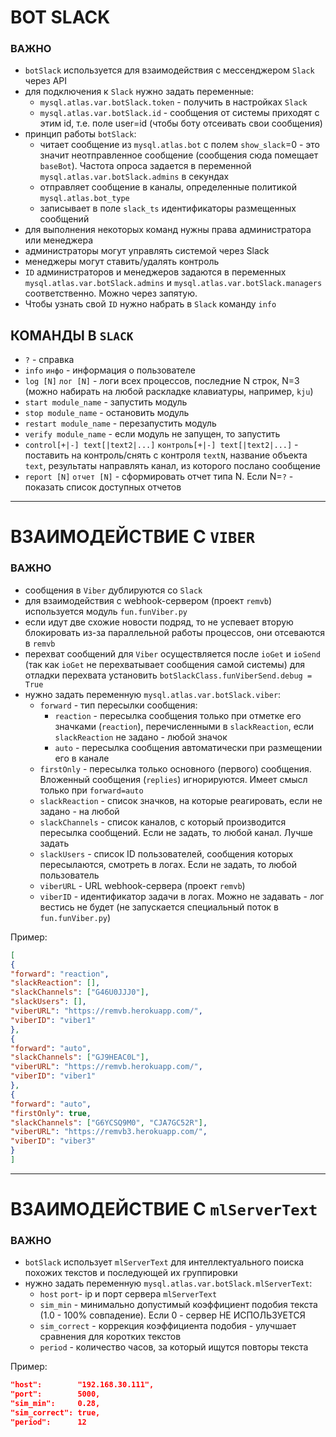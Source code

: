 # BOT SLACK

### ВАЖНО
* `botSlack` используется для взаимодействия с мессенджером `Slack` через API
* для подключения к `Slack` нужно задать переменные:
    * `mysql.atlas.var.botSlack.token` - получить в настройках `Slack`
    * `mysql.atlas.var.botSlack.id` - сообщения от системы приходят с этим id, т.е. поле user=id (чтобы боту отсеивать свои сообщения)
* принцип работы `botSlack`:
    * читает сообщение из `mysql.atlas.bot` с полем `show_slack`=0 - это значит неотправленное сообщение (сообщения сюда помещает `baseBot`). Частота опроса задается в переменной `mysql.atlas.var.botSlack.admins` в секундах
    * отправляет сообщение в каналы, определенные политикой `mysql.atlas.bot_type`
    * записывает в поле `slack_ts` идентификаторы размещенных сообщений
* для выполнения некоторых команд нужны права администратора или менеджера
* администраторы могут управлять системой через Slack
* менеджеры могут ставить/удалять контроль
* `ID` администраторов и менеджеров задаются в переменных `mysql.atlas.var.botSlack.admins` и `mysql.atlas.var.botSlack.managers` соответственно. Можно через запятую.
* Чтобы узнать свой `ID` нужно набрать в `Slack` команду `info`

## КОМАНДЫ В `SLACK`
* `?` - справка
* `info` `инфо` - информация о пользователе
* `log [N]` `лог [N]` - логи всех процессов, последние N строк, N=3 (можно набирать на любой раскладке клавиатуры, например, `kju`)
* `start module_name` - запустить модуль
* `stop module_name` - остановить модуль
* `restart module_name` - перезапустить модуль
* `verify module_name` - если модуль не запущен, то запустить
* `control[+|-] text[|text2|...]` `контроль[+|-] text[|text2|...]` - поставить на контроль/снять с контроля `textN`, название объекта `text`, результаты направлять канал, из которого послано сообщение
* `report [N]` `отчет [N]` - сформировать отчет типа N. Если N=`?` - показать список доступных отчетов

---

# ВЗАИМОДЕЙСТВИЕ С `VIBER`
### ВАЖНО
* сообщения в `Viber` дублируются со `Slack`
* для взаимодействия с webhook-сервером (проект `remvb`) используется модуль `fun.funViber.py`
* если идут две схожие новости подряд, то не успевает вторую блокировать из-за параллельной работы процессов, они отсеваются в `remvb`
* перехват сообщений для `Viber` осуществляется после `ioGet` и `ioSend` (так как `ioGet` не перехватывает сообщения самой системы)
для отладки перехвата установить `botSlackClass.funViberSend.debug = True`
* нужно задать переменную `mysql.atlas.var.botSlack.viber`:
    * `forward` - тип пересылки сообщения:
        * `reaction` - пересылка сообщения только при отметке его значками (`reaction`), перечисленными в `slackReaction`, если `slackReaction` не задано - любой значок
        * `auto`     - пересылка сообщения автоматически при размещении его в канале
    * `firstOnly` - пересылка только основного (первого) сообщения. Вложенный сообщения (`replies`) игнорируются. Имеет смысл только при `forward=auto`
    * `slackReaction` - список значков, на которые реагировать, если не задано - на любой
    * `slackChannels` - список каналов, с который производится пересылка сообщений. Если не задать, то любой канал. Лучше задать
    * `slackUsers` - список ID пользователей, сообщения которых пересылаются, смотреть в логах. Если не задать, то любой пользователь
    * `viberURL` - URL webhook-сервера (проект `remvb`)
    * `viberID` - идентификатор задачи в логах. Можно не задавать - лог вестись не будет (не запускается специальный поток в `fun.funViber.py`)

Пример:
```json
[
{
"forward": "reaction",
"slackReaction": [],
"slackChannels": ["G46U0JJJ0"],
"slackUsers": [],
"viberURL": "https://remvb.herokuapp.com/",
"viberID": "viber1"
},
{
"forward": "auto",
"slackChannels": ["GJ9HEAC0L"],
"viberURL": "https://remvb.herokuapp.com/",
"viberID": "viber1"
},
{
"forward": "auto",
"firstOnly": true,
"slackChannels": ["G6YCSQ9M0", "CJA7GC52R"],
"viberURL": "https://remvb3.herokuapp.com/",
"viberID": "viber3"
}
]
```

---

# ВЗАИМОДЕЙСТВИЕ С `mlServerText`
### ВАЖНО
* `botSlack` использует `mlServerText` для интеллектуального поиска похожих текстов и последующей их группировки
* нужно задать переменную `mysql.atlas.var.botSlack.mlServerText`:
    * `host` `port`- ip и порт сервера `mlServerText`
    * `sim_min` - минимально допустимый коэффициент подобия текста (1.0 - 100% совпадение). Если 0 - сервер НЕ ИСПОЛЬЗУЕТСЯ
    * `sim_correct` - коррекция коэффициента подобия - улучшает сравнения для коротких текстов
    * `period` - количество часов, за который ищутся повторы текста

Пример:
```json
"host":        "192.168.30.111",
"port":        5000,
"sim_min":     0.28,
"sim_correct": true,
"period":      12
```
